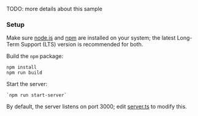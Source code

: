 
TODO: more details about this sample

### Setup

Make sure [node.js](https://nodejs.org/) and [npm](https://docs.npmjs.com/downloading-and-installing-node-js-and-npm) are installed on your system; the latest Long-Term Support (LTS) version is recommended for both. 

Build the `npm` package:
```
npm install
npm run build
```

Start the server:
```
`npm run start-server`
```

By default, the server listens on port 3000; edit [server.ts](../../src/server.ts) to modify this.

